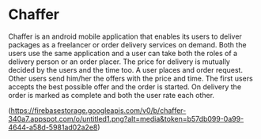 # Chaffer
Chaffer is an android mobile application that enables its users to deliver packages as a freelancer or order delivery services on demand. Both the users use the same application and a user can take both the roles of a delivery person or an order placer. The price for delivery is mutually decided by the users and the time too. A user places and order request. Other users send him/her the offers with the price and time. The first users accepts the best possible offer and the order is started. On delivery the order is marked as complete and both the user rate each other.

(https://firebasestorage.googleapis.com/v0/b/chaffer-340a7.appspot.com/o/untitled1.png?alt=media&token=b57db099-0a99-4644-a58d-5981ad02a2e8)
